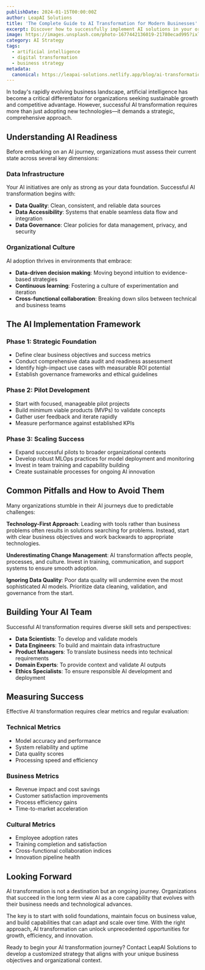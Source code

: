 ```yaml
---
publishDate: 2024-01-15T00:00:00Z
author: LeapAI Solutions
title: 'The Complete Guide to AI Transformation for Modern Businesses'
excerpt: Discover how to successfully implement AI solutions in your organization with our comprehensive transformation guide. From strategy to execution.
image: https://images.unsplash.com/photo-1677442136019-21780ecad995?ixlib=rb-4.0.3&ixid=M3wxMjA3fDB8MHxwaG90by1wYWdlfHx8fGVufDB8fHx8fA%3D%3D&auto=format&fit=crop&w=2070&q=80
category: AI Strategy
tags:
  - artificial intelligence
  - digital transformation
  - business strategy
metadata:
  canonical: https://leapai-solutions.netlify.app/blog/ai-transformation-guide
---
```


In today's rapidly evolving business landscape, artificial intelligence has become a critical differentiator for organizations seeking sustainable growth and competitive advantage. However, successful AI transformation requires more than just adopting new technologies—it demands a strategic, comprehensive approach.

## Understanding AI Readiness

Before embarking on an AI journey, organizations must assess their current state across several key dimensions:

### Data Infrastructure

Your AI initiatives are only as strong as your data foundation. Successful AI transformation begins with:

- **Data Quality**: Clean, consistent, and reliable data sources
- **Data Accessibility**: Systems that enable seamless data flow and integration
- **Data Governance**: Clear policies for data management, privacy, and security

### Organizational Culture

AI adoption thrives in environments that embrace:

- **Data-driven decision making**: Moving beyond intuition to evidence-based strategies
- **Continuous learning**: Fostering a culture of experimentation and iteration
- **Cross-functional collaboration**: Breaking down silos between technical and business teams

## The AI Implementation Framework

### Phase 1: Strategic Foundation

- Define clear business objectives and success metrics
- Conduct comprehensive data audit and readiness assessment
- Identify high-impact use cases with measurable ROI potential
- Establish governance frameworks and ethical guidelines

### Phase 2: Pilot Development

- Start with focused, manageable pilot projects
- Build minimum viable products (MVPs) to validate concepts
- Gather user feedback and iterate rapidly
- Measure performance against established KPIs

### Phase 3: Scaling Success

- Expand successful pilots to broader organizational contexts
- Develop robust MLOps practices for model deployment and monitoring
- Invest in team training and capability building
- Create sustainable processes for ongoing AI innovation

## Common Pitfalls and How to Avoid Them

Many organizations stumble in their AI journeys due to predictable challenges:

**Technology-First Approach**: Leading with tools rather than business problems often results in solutions searching for problems. Instead, start with clear business objectives and work backwards to appropriate technologies.

**Underestimating Change Management**: AI transformation affects people, processes, and culture. Invest in training, communication, and support systems to ensure smooth adoption.

**Ignoring Data Quality**: Poor data quality will undermine even the most sophisticated AI models. Prioritize data cleaning, validation, and governance from the start.

## Building Your AI Team

Successful AI transformation requires diverse skill sets and perspectives:

- **Data Scientists**: To develop and validate models
- **Data Engineers**: To build and maintain data infrastructure
- **Product Managers**: To translate business needs into technical requirements
- **Domain Experts**: To provide context and validate AI outputs
- **Ethics Specialists**: To ensure responsible AI development and deployment

## Measuring Success

Effective AI transformation requires clear metrics and regular evaluation:

### Technical Metrics

- Model accuracy and performance
- System reliability and uptime
- Data quality scores
- Processing speed and efficiency

### Business Metrics

- Revenue impact and cost savings
- Customer satisfaction improvements
- Process efficiency gains
- Time-to-market acceleration

### Cultural Metrics

- Employee adoption rates
- Training completion and satisfaction
- Cross-functional collaboration indices
- Innovation pipeline health

## Looking Forward

AI transformation is not a destination but an ongoing journey. Organizations that succeed in the long term view AI as a core capability that evolves with their business needs and technological advances.

The key is to start with solid foundations, maintain focus on business value, and build capabilities that can adapt and scale over time. With the right approach, AI transformation can unlock unprecedented opportunities for growth, efficiency, and innovation.

Ready to begin your AI transformation journey? Contact LeapAI Solutions to develop a customized strategy that aligns with your unique business objectives and organizational context.

